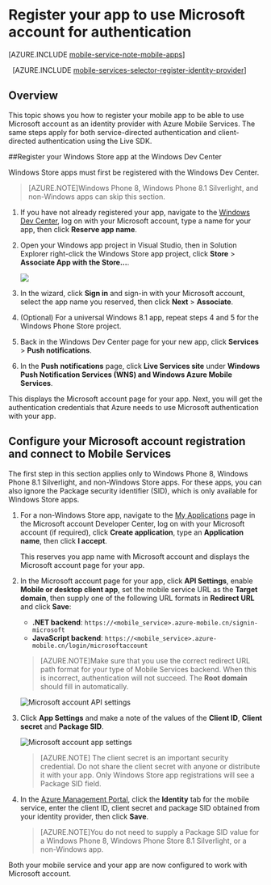 <properties 
	pageTitle="Register for Microsoft authentication | Windows Azure" 
	description="Learn how to register for Microsoft authentication in your Azure Mobile Services application." 
	authors="ggailey777" 
	services="mobile-services" 
	documentationCenter="Mobile" 
	manager="dwrede" 
	editor=""/>

<tags 
	ms.service="mobile-services" 
	ms.date="11/30/2015" 
	wacn.date=""/>

# Register your app to use Microsoft account for authentication

[AZURE.INCLUDE [mobile-service-note-mobile-apps](../includes/mobile-services-note-mobile-apps.md)]

&nbsp;
[AZURE.INCLUDE [mobile-services-selector-register-identity-provider](../includes/mobile-services-selector-register-identity-provider.md)]

## Overview 

This topic shows you how to register your mobile app to be able to use Microsoft account as an identity provider with Azure Mobile Services. The same steps apply for both service-directed authentication and client-directed authentication using the Live SDK.

##Register your Windows Store app at the Windows Dev Center

Windows Store apps must first be registered with the Windows Dev Center. 

>[AZURE.NOTE]Windows Phone 8, Windows Phone 8.1 Silverlight, and non-Windows apps can skip this section.

1. If you have not already registered your app, navigate to the [Windows Dev Center](https://dev.windows.com/dashboard/Application/New), log on with your Microsoft account, type a name for your app, then click **Reserve app name**.
 
3. Open your Windows app project in Visual Studio, then in Solution Explorer right-click the Windows Store app project, click **Store** > **Associate App with the Store...**. 

  	![](./media/mobile-services-how-to-register-microsoft-authentication/mobile-services-store-association.png)

5. In the wizard, click **Sign in** and sign-in with your Microsoft account, select the app name you reserved, then click **Next** > **Associate**.  

6. (Optional) For a universal Windows 8.1 app, repeat steps 4 and 5 for the Windows Phone Store project. 

6. Back in the Windows Dev Center page for your new app, click **Services** > **Push notifications**. 

7. In the **Push notifications** page, click **Live Services site** under **Windows Push Notification Services (WNS) and Windows Azure Mobile Services**.

This displays the Microsoft account page for your app. Next, you will get the authentication credentials that Azure needs to use Microsoft authentication with your app.

## Configure your Microsoft account registration and connect to Mobile Services

The first step in this section applies only to Windows Phone 8, Windows Phone 8.1 Silverlight, and non-Windows Store apps. For these apps, you can also ignore the Package security identifier (SID), which is only available for Windows Store apps. 

1. For a non-Windows Store app, navigate to the [My Applications](http://go.microsoft.com/fwlink/p/?LinkId=262039) page in the Microsoft account Developer Center, log on with your Microsoft account (if required), click **Create application**, type an **Application name**, then click **I accept**.

   	This reserves you app name with Microsoft account and displays the Microsoft account page for your app.

2. In the Microsoft account page for your app, click **API Settings**, enable **Mobile or desktop client app**, set the mobile service URL as the **Target domain**, then supply one of the following URL formats in **Redirect URL** and click **Save**:

	+ **.NET backend**: `https://<mobile_service>.azure-mobile.cn/signin-microsoft`
	+ **JavaScript backend**: `https://<mobile_service>.azure-mobile.cn/login/microsoftaccount` 

	 >[AZURE.NOTE]Make sure that you use the correct redirect URL path format for your type of Mobile Services backend. When this is incorrect, authentication will not succeed. The **Root domain** should fill in automatically.
&nbsp;

    ![Microsoft account API settings](./media/mobile-services-how-to-register-microsoft-authentication/mobile-services-win8-app-push-auth-2.png)


4. Click **App Settings** and make a note of the values of the **Client ID**, **Client secret** and **Package SID**. 
	
   	![Microsoft account app settings](./media/mobile-services-how-to-register-microsoft-authentication/mobile-services-win8-app-push-auth.png)
	
	
    > [AZURE.NOTE] The client secret is an important security credential. Do not share the client secret with anyone or distribute it with your app. Only Windows Store app registrations will see a Package SID field.

4. In the [Azure Management Portal], click the **Identity** tab for the mobile service, enter the client ID, client secret and package SID obtained from your identity provider, then click **Save**.

	>[AZURE.NOTE]You do not need to supply a Package SID value for a Windows Phone 8, Windows Phone Store 8.1 Silverlight, or a non-Windows app.
	
Both your mobile service and your app are now configured to work with Microsoft account.

<!-- Anchors. -->

<!-- Images. -->

<!-- URLs. -->

[Submit an app page]: http://go.microsoft.com/fwlink/p/?LinkID=266582
[My Applications]: http://go.microsoft.com/fwlink/p/?LinkId=262039

[Azure Management Portal]: https://manage.windowsazure.cn/
